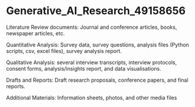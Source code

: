 # Generative_AI_Research_49158656
Literature Review documents: Journal and conference articles, books, newspaper
articles, etc.

Quantitative Analysis: Survey data, survey questions, analysis files (Python scripts, csv,
excel files), survey analysis report.

Qualitative Analysis: several interview transcripts, interview protocols, consent forms,
analysis/insights report, and data visualisations.

Drafts and Reports: Draft research proposals, conference papers, and final reports.

Additional Materials: Information sheets, photos, and other media files
